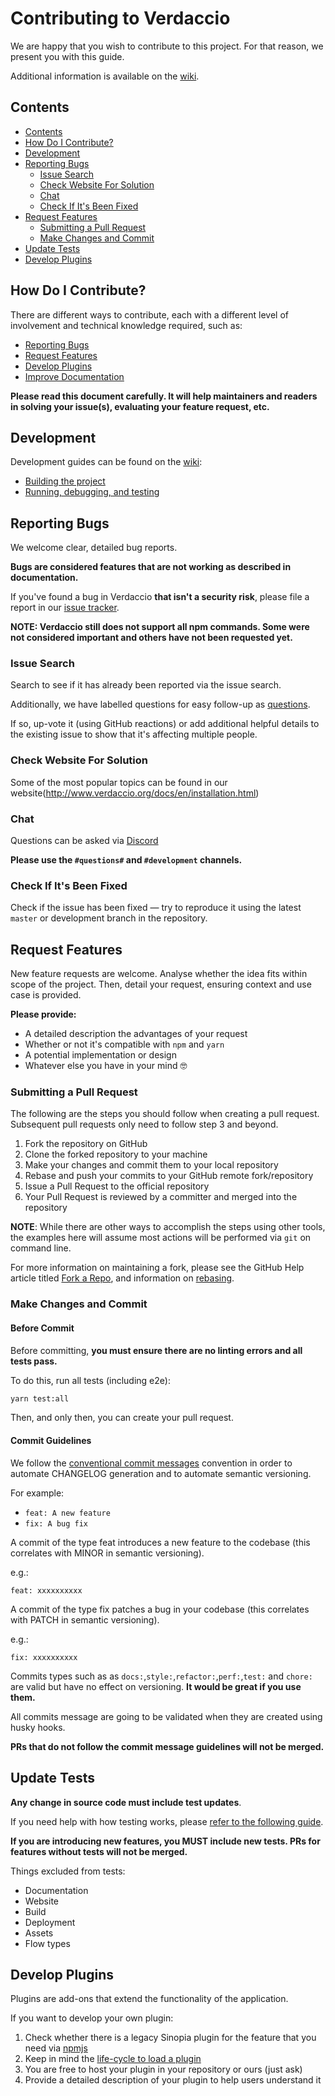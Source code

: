 # Contributing to Verdaccio

We are happy that you wish to contribute to this project. For that reason, we
present you with this guide.

Additional information is available on the
[wiki](https://github.com/verdaccio/verdaccio/wiki).

## Contents

- [Contents](#contents)
- [How Do I Contribute?](#how-do-i-contribute)
- [Development](#development)
- [Reporting Bugs](#reporting-bugs)
    - [Issue Search](#issue-search)
    - [Check Website For Solution](#check-website-for-solution)
    - [Chat](#chat)
    - [Check If It's Been Fixed](#check-if-its-been-fixed)
- [Request Features](#request-features)
    - [Submitting a Pull Request](#submitting-a-pull-request)
    - [Make Changes and Commit](#make-changes-and-commit)
- [Update Tests](#update-tests)
- [Develop Plugins](#develop-plugins)

## How Do I Contribute?

There are different ways to contribute, each with a different level
of involvement and technical knowledge required, such as:

* [Reporting Bugs](#reporting-bugs)
* [Request Features](#request-features)
* [Develop Plugins](#develop-plugins)
* [Improve Documentation](http://www.verdaccio.org/docs/en/installation.html)

**Please read this document carefully. It will help maintainers and readers
in solving your issue(s), evaluating your feature request, etc.**

## Development

Development guides can be found on the [wiki](https://github.com/verdaccio/verdaccio/wiki):

* [Building the project](https://github.com/verdaccio/verdaccio/wiki/Build-Source-Code)
* [Running, debugging, and testing](https://github.com/verdaccio/verdaccio/wiki/Running-and-Debugging-tests)

## Reporting Bugs

We welcome clear, detailed bug reports.

**Bugs are considered features that are not working as described in
documentation.**

If you've found a bug in Verdaccio **that isn't a security risk**, please file 
a report in our [issue tracker](https://github.com/verdaccio/verdaccio/issues).

**NOTE: Verdaccio still does not support all npm commands. Some were not
considered important and others have not been requested yet.**

### Issue Search

Search to see if it has already been reported via
the issue search.

Additionally, we have labelled questions for easy follow-up as [questions](https://github.com/verdaccio/verdaccio/labels/question).

If so, up-vote it (using GitHub reactions) or add additional helpful details to
the existing issue to show that it's affecting multiple people.
 
### Check Website For Solution

Some of the most popular topics can be found in our website(http://www.verdaccio.org/docs/en/installation.html)

### Chat

Questions can be asked via [Discord](http://chat.verdaccio.org/)

**Please use the `#questions#` and `#development` channels.**

### Check If It's Been Fixed

Check if the issue has been fixed — try to reproduce it using the latest
`master` or development branch in the repository.

## Request Features

New feature requests are welcome. Analyse whether the idea fits within scope of
the project. Then, detail your request, ensuring context and use case is provided.

**Please provide:**

* A detailed description the advantages of your request
* Whether or not it's compatible with `npm` and `yarn`
* A potential implementation or design
* Whatever else you have in your mind 🤓

### Submitting a Pull Request

The following are the steps you should follow when creating a pull request.
Subsequent pull requests only need to follow step 3 and beyond.

1. Fork the repository on GitHub
2. Clone the forked repository to your machine
3. Make your changes and commit them to your local repository
4. Rebase and push your commits to your GitHub remote fork/repository
5. Issue a Pull Request to the official repository
6. Your Pull Request is reviewed by a committer and merged into the repository

**NOTE**: While there are other ways to accomplish the steps using other tools,
the examples here will assume most actions will be performed via `git` on
command line.

For more information on maintaining a fork, please see the GitHub Help article
titled [Fork a Repo](https://help.github.com/articles/fork-a-repo/), and
information on [rebasing](https://git-scm.com/book/en/v2/Git-Branching-Rebasing).

### Make Changes and Commit

#### Before Commit

Before committing, **you must ensure there are no linting errors and
all tests pass.**

To do this, run all tests (including e2e):

```bash
yarn test:all
```

Then, and only then, you can create your pull request.

#### Commit Guidelines

We follow the [conventional commit messages](https://conventionalcommits.org/)
convention in order to automate CHANGELOG generation and to automate
semantic versioning.

For example:

* `feat: A new feature`
* `fix: A bug fix`

A commit of the type feat introduces a new feature to the codebase
(this correlates with MINOR in semantic versioning).

e.g.:

```
feat: xxxxxxxxxx
```

A commit of the type fix patches a bug in your codebase (this correlates with PATCH in semantic versioning).

e.g.:

```
fix: xxxxxxxxxx
```

Commits types such as as `docs:`,`style:`,`refactor:`,`perf:`,`test:`
and `chore:` are valid but have no effect on versioning. **It would be great if you use them.**

All commits message are going to be validated when they are created using husky hooks.

**PRs that do not follow the commit message guidelines will not be merged.**

## Update Tests

**Any change in source code must include test updates**.

If you need help with how testing works, please [refer to the following guide](https://github.com/verdaccio/verdaccio/wiki/Running-and-Debugging-tests).

**If you are introducing new features, you MUST include new tests. PRs for
features without tests will not be merged.**

Things excluded from tests:
* Documentation
* Website
* Build
* Deployment
* Assets
* Flow types

## Develop Plugins

Plugins are add-ons that extend the functionality of the application.

If you want to develop your own plugin:

1. Check whether there is a legacy Sinopia plugin for the feature that you need
    via [npmjs](https://www.npmjs.com/search?q=sinopia)
2. Keep in mind the [life-cycle to load a plugin](https://verdaccio.org/docs/en/dev-plugins)
3. You are free to host your plugin in your repository or ours (just ask)
4. Provide a detailed description of your plugin to help users understand it
